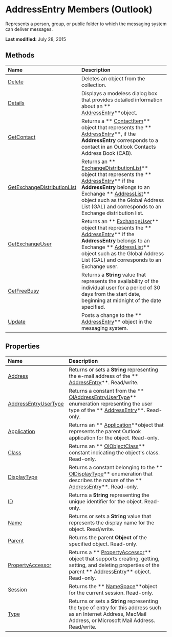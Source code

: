 
# AddressEntry Members (Outlook)
Represents a person, group, or public folder to which the messaging system can deliver messages.

 **Last modified:** July 28, 2015


## Methods



|**Name**|**Description**|
|:-----|:-----|
| [Delete](5aea93e6-cf3f-897a-41dd-5c5bfd59d4bb.md)|Deletes an object from the collection.|
| [Details](85457da6-c97a-387d-6c7e-40eb005b25aa.md)|Displays a modeless dialog box that provides detailed information about an  ** [AddressEntry](d4a0a85e-8bab-bc56-57bc-d70c3c570c8e.md)**object.|
| [GetContact](2364f180-475d-aff1-01e8-30a54e870404.md)|Returns a  ** [ContactItem](8e32093c-a678-f1fd-3f35-c2d8994d166f.md)** object that represents the ** [AddressEntry](d4a0a85e-8bab-bc56-57bc-d70c3c570c8e.md)**, if the  **AddressEntry** corresponds to a contact in an Outlook Contacts Address Book (CAB).|
| [GetExchangeDistributionList](060ac302-b916-d85d-5ba8-c682894129e2.md)|Returns an  ** [ExchangeDistributionList](2830dfba-6c0a-a81f-6b98-92ac2aafb59d.md)** object that represents the ** [AddressEntry](d4a0a85e-8bab-bc56-57bc-d70c3c570c8e.md)** if the **AddressEntry** belongs to an Exchange ** [AddressList](84611afe-48b1-185b-df4b-0f004e7436ff.md)** object such as the Global Address List (GAL) and corresponds to an Exchange distribution list.|
| [GetExchangeUser](eaaafd52-42c9-7f6b-1acb-0b987496d604.md)|Returns an  ** [ExchangeUser](6ec117d1-7fdb-aa36-b567-1242f8238df0.md)** object that represents the ** [AddressEntry](d4a0a85e-8bab-bc56-57bc-d70c3c570c8e.md)** if the **AddressEntry** belongs to an Exchange ** [AddressList](84611afe-48b1-185b-df4b-0f004e7436ff.md)** object such as the Global Address List (GAL) and corresponds to an Exchange user.|
| [GetFreeBusy](8f3c7cbe-a4b5-ef5c-d7d3-1b38273f6f59.md)|Returns a  **String** value that represents the availability of the individual user for a period of 30 days from the start date, beginning at midnight of the date specified.|
| [Update](099d83cf-01ff-21f8-aabb-ccfd497bab24.md)|Posts a change to the  ** [AddressEntry](d4a0a85e-8bab-bc56-57bc-d70c3c570c8e.md)** object in the messaging system.|

## Properties



|**Name**|**Description**|
|:-----|:-----|
| [Address](39241126-a652-47e0-17c9-4566efd7ca4f.md)|Returns or sets a  **String** representing the e-mail address of the ** [AddressEntry](d4a0a85e-8bab-bc56-57bc-d70c3c570c8e.md)**. Read/write.|
| [AddressEntryUserType](082ff106-c7c8-a505-fc82-170540d851fe.md)|Returns a constant from the  ** [OlAddressEntryUserType](9f128fe4-9981-e06a-d69c-ca7cf9107fe9.md)** enumeration representing the user type of the ** [AddressEntry](d4a0a85e-8bab-bc56-57bc-d70c3c570c8e.md)**. Read-only.|
| [Application](76593413-e1f0-0311-abe2-7efa7570edbb.md)|Returns an  ** [Application](797003e7-ecd1-eccb-eaaf-32d6ddde8348.md)**object that represents the parent Outlook application for the object. Read-only.|
| [Class](59868f39-d557-aae2-49a9-0c6892122618.md)|Returns an  ** [OlObjectClass](33d724b3-df3c-2a7f-a80f-93b66d96f588.md)** constant indicating the object's class. Read-only.|
| [DisplayType](d61f5e35-d4d7-17c7-08e3-c0c1e3ce3f1f.md)|Returns a constant belonging to the  ** [OlDisplayType](356e5f75-8aa2-e28d-64ee-27b78348ba7a.md)** enumeration that describes the nature of the ** [AddressEntry](d4a0a85e-8bab-bc56-57bc-d70c3c570c8e.md)**. Read-only.|
| [ID](06c806f1-5ca8-c46e-399d-c307e9428866.md)|Returns a  **String** representing the unique identifier for the object. Read-only.|
| [Name](30a754ab-6265-56e0-fbbf-55bec7fa1b11.md)|Returns or sets a  **String** value that represents the display name for the object. Read/write.|
| [Parent](191bc4b8-0e55-8676-569f-7fde61033298.md)|Returns the parent  **Object** of the specified object. Read-only.|
| [PropertyAccessor](6fc091ac-ee82-a246-952c-6a7e75051e9a.md)|Returns a  ** [PropertyAccessor](2fc91e13-703c-3ec9-9066-ffee7144306c.md)** object that supports creating, getting, setting, and deleting properties of the parent ** [AddressEntry](d4a0a85e-8bab-bc56-57bc-d70c3c570c8e.md)** object. Read-only.|
| [Session](e2fdc0ed-a470-eca7-0709-ea7938df3516.md)|Returns the  ** [NameSpace](f0dcaa19-07f5-5d42-a3bf-2e42b7885644.md)**object for the current session. Read-only.|
| [Type](23c9da02-e687-cc1a-b505-0644289362e9.md)|Returns or sets a  **String** representing the type of entry for this address such as an Internet Address, MacMail Address, or Microsoft Mail Address. Read/write.|
